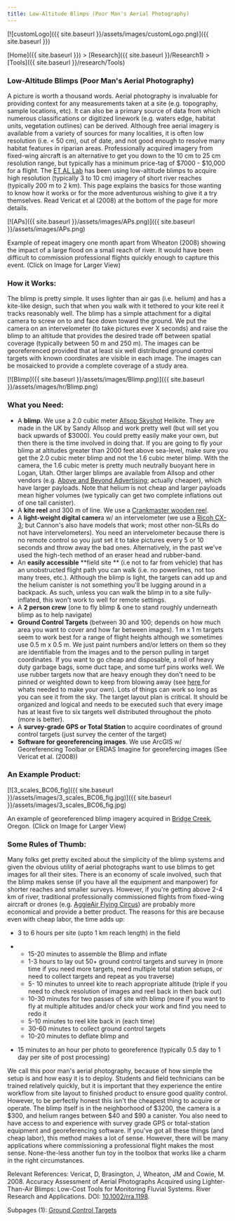 ```yaml
---
title: Low-Altitude Blimps (Poor Man's Aerial Photography)
---
```




[![customLogo]({{ site.baseurl }}/assets/images/customLogo.png)]({{ site.baseurl }})

[Home]({{ site.baseurl }})‎ > ‎[Research]({{ site.baseurl }}/Research1)‎ > ‎[Tools]({{ site.baseurl }}/research/Tools)

### Low-Altitude Blimps (Poor Man's Aerial Photography)

A picture is worth a thousand words. Aerial photography is invaluable for providing context for any measurements taken at a site (e.g. topography, sample locations, etc). It can also be a primary source of data from which numerous classifications or digitized linework (e.g. waters edge, habitat units, vegetation outlines) can be derived. Although free aerial imagery is available from a variety of sources for many localities, it is often low resolution (i.e. < 50 cm), out of date, and not good enough to resolve many habitat features in riparian areas. Professionally acquired imagery from fixed-wing aircraft is an alternative to get you down to the 10 cm to 25 cm resolution range, but typically has a minimum price-tag of $7000 - $10,000 for a flight. The [ET AL Lab](http://www.joewheaton.org/lab) has been using low-altitude blimps to acquire high resolution (typically 3 to 10 cm) imagery of short river reaches (typically 200 m to 2 km). This page explains the basics for those wanting to know how it works or for the more adventurous wishing to give it a try themselves. Read Vericat et al (2008) at the bottom of the page for more details. 

[![APs]({{ site.baseurl }}/assets/images/APs.png)]({{ site.baseurl }}/assets/images/APs.png)

Example of repeat imagery one month apart from Wheaton (2008) showing the impact of a large flood on a small reach of river. It would have been difficult to commission professional flights quickly enough to capture this event. (Click on Image for Larger View)

### How it Works:

The blimp is pretty simple. It uses lighter than air gas (i.e. helium) and has a kite-like design, such that when you walk with it tethered to your kite reel it tracks reasonably well. The blimp has a simple attachment for a digital camera to screw on to and face down toward the ground. We put the camera on an intervelometer (to take pictures ever X seconds) and raise the blimp to an altitude that provides the desired trade off between spatial coverage (typically between 50 m and 250 m). The images can be georeferenced provided that at least six well distributed ground control targets with known coordinates are visible in each image. The images can be mosaicked to provide a complete coverage of a study area.

[![Blimp]({{ site.baseurl }}/assets/images/Blimp.png)]({{ site.baseurl }}/assets/images/hr/Blimp.png)

### What you Need:

- A **blimp**. We use a 2.0 cubic meter [Allsop Skyshot](http://www.allsopphelikites.com/index.php?mod=page&id_pag=33) Helikite. They are made in the UK by Sandy Allsop and work pretty well (but will set you back upwards of $3000). You could pretty easily make your own, but then there is the time involved in doing that. If you are going to fly your blimp at altitudes greater than 2000 feet above sea-level, make sure you get the 2.0 cubic meter blimp and not the 1.6 cubic meter blimp. With the camera, the 1.6 cubic meter is pretty much neutrally buoyant here in Logan, Utah. Other larger blimps are available from Allsop and other vendors (e.g. [Above and Beyond Advertising](http://www.advertisingballoons.com/remote-control-blimps.htm); actually cheaper), which have larger payloads. Note that helium is not cheap and larger payloads mean higher volumes (we typically can get two complete inflations out of one tall canister). 
- A **kite reel** and 300 m of line. We use a [Crankmaster wooden reel](http://www.stylefeeder.com/i/2gnpqy32/Crankmaster-Wooden-Kite-Reel).
- A **light-weight digital camer**a w/ an intervelometer (we use a [Ricoh CX-3](http://www.ricoh.com/r_dc/cx/cx3/); but Cannon's also have models that work; most other non-SLRs do not have intervelometers). You need an intervelometer because there is no remote control so you just set it to take pictures every 5 or 10 seconds and throw away the bad ones. Alternatively, in the past we've used the high-tech method of an eraser head and rubber-band.
- An **easily accessible** **field site ** (i.e not to far from vehicle) that has an unobstructed flight path you can walk (i.e. no powerlines, not too many trees, etc.). Although the blimp is light, the targets can add up and the helium canister is not something you'll be lugging around in a backpack. As such, unless you can walk the blimp in to a site fully-inflated, this won't work to well for remote settings.
- A **2 person crew** (one to fly blimp & one to stand roughly underneath blimp as to help navigate)
- **Ground Control Targets** (between 30 and 100; depends on how much area you want to cover and how far between images). 1 m x 1 m targets seem to work best for a range of flight heights although we sometimes use 0.5 m  x 0.5 m. We just paint numbers and/or letters on them so they are identifiable from the images and to the person pulling in target coordinates. If you want to go cheap and disposable, a roll of heavy duty garbage bags, some duct tape, and some turf pins works well. We use rubber targets now that are heavy enough they don't need to be pinned or weighted down to keep from blowing away (see [here ](http://www.joewheaton.org/Home/research/tools/low-altitude-blimps-poor-man-s-aerial-photography/blimp-targets)for whats needed to make your own). Lots of things can work so long as you can see it from the sky. The target layout plan is critical. It should be organized and logical and needs to be executed such that every image has at least five to six targets well distributed throughout the photo (more is better). 
- A **survey-grade GPS or Total Station** to acquire coordinates of ground control targets (just survey the center of the target)
- **Software for georeferencing images**. We use ArcGIS w/ Georeferencing Toolbar or ERDAS Imagine for georefercing images (See Vericat et al. (2008))

### An Example Product:

[![3_scales_BC06_fig]({{ site.baseurl }}/assets/images/3_scales_BC06_fig.jpg)]({{ site.baseurl }}/assets/images/3_scales_BC06_fig.jpg)

An example of georeferenced blimp imagery acquired in [Bridge Creek](http://www.joewheaton.org/Home/research/study-sites/bridge-creek), Oregon. (Click on Image for Larger View)

### Some Rules of Thumb:

Many folks get pretty excited about the simplicity of the blimp systems and given the obvious utility of aerial photographs want to use blimps to get images for all their sites. There is an economy of scale involved, such that the blimp makes sense (if you have all the equipment and manpower) for shorter reaches and smaller surveys. However, if you're getting above 2-4 km of river, traditional professionally commissioned flights from fixed-wing aircraft or drones (e.g. [AggieAir Flying Circus](http://aggieair.usu.edu/)) are probably more economical and provide a better product.  The reasons for this are because even with cheap labor, the time adds up:

- 3 to 6 hours per site (upto 1 km reach length) in the field

- - 15-20 minutes to assemble the Blimp and inflate
  - 1-3 hours to lay out 50+ ground control targets and survey in (more time if you need more targets, need multiple total station setups, or need to collect targets and repeat as you traverse)
  - 5- 10 minutes to unreel kite to reach appropriate altitude (triple if you need to check resolution of images and reel back in then back out)
  - 10-30 minutes for two passes of site with blimp (more if you want to fly at multiple altitudes and/or check your work and find you need to redo it
  - 5-10 minutes to reel kite back in (each time)
  - 30-60 minutes to collect ground control targets
  - 10-20 minutes to deflate blimp and

- 15 minutes to an hour per photo to georeference (typically 0.5 day to 1 day per site of post processing)

We call this poor man's aerial photography, because of how simple the setup is and how easy it is to deploy. Students and field technicians can be trained relatively quickly, but it is important that they experience the entire workflow from site layout to finished product to ensure good quality control. However, to be perfectly honest this isn't the cheapest thing to acquire or operate. The blimp itself is in the neighborhood of $3200, the camera is a $300, and helium ranges between $40 and $90 a canister. You also need to have access to and experience with survey grade GPS or total-station equipment and georeferencing software. If you've got all these things (and cheap labor), this method makes a lot of sense. However, there will be many applications where commissioning a professional flight makes the most sense. None-the-less another fun toy in the toolbox that works like a charm in the right circumstances. 

Relevant References: Vericat, D, Brasington, J, Wheaton, JM and Cowie, M. 2008. Accuracy Assessment of Aerial Photographs Acquired using Lighter-Than-Air Blimps: Low-Cost Tools for Monitoring Fluvial Systems. River Research and Applications. DOI: [10.1002/rra.1198](http://dx.doi.org/10.1002/rra.1198).

Subpages (1): [Ground Control Targets](http://www.joewheaton.org/Home/research/tools/blimp-targets)
